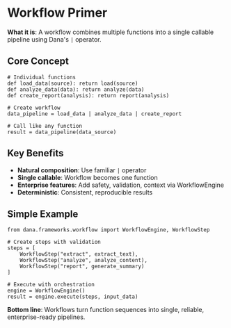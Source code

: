 # Workflow Primer

**What it is**: A workflow combines multiple functions into a single callable pipeline using Dana's `|` operator.

## Core Concept

```dana
# Individual functions
def load_data(source): return load(source)
def analyze_data(data): return analyze(data)
def create_report(analysis): return report(analysis)

# Create workflow
data_pipeline = load_data | analyze_data | create_report

# Call like any function
result = data_pipeline(data_source)
```

## Key Benefits

- **Natural composition**: Use familiar `|` operator
- **Single callable**: Workflow becomes one function
- **Enterprise features**: Add safety, validation, context via WorkflowEngine
- **Deterministic**: Consistent, reproducible results

## Simple Example

```dana
from dana.frameworks.workflow import WorkflowEngine, WorkflowStep

# Create steps with validation
steps = [
    WorkflowStep("extract", extract_text),
    WorkflowStep("analyze", analyze_content),
    WorkflowStep("report", generate_summary)
]

# Execute with orchestration
engine = WorkflowEngine()
result = engine.execute(steps, input_data)
```

**Bottom line**: Workflows turn function sequences into single, reliable, enterprise-ready pipelines. 